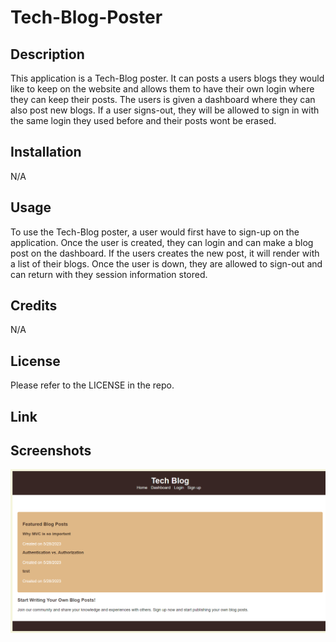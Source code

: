 # Tech-Blog-Poster

## Description

This application is a Tech-Blog poster. It can posts a users blogs they would like to keep on the website and allows them to have their own login where they can keep their posts. The users is given a dashboard where they can also post new blogs. If a user signs-out, they will be allowed to sign in with the same login they used before and their posts wont be erased.

## Installation

N/A

## Usage

To use the Tech-Blog poster, a user would first have to sign-up on the application. Once the user is created, they can login and can make a blog post on the dashboard. If the users creates the new post, it will render with a list of their blogs. Once the user is down, they are allowed to sign-out and can return with they session information stored.

## Credits

N/A 

## License

Please refer to the LICENSE in the repo.

## Link

<!-- heroku -->

## Screenshots

![Screenshot](/img/localhost_3001_%20(1).png) 
